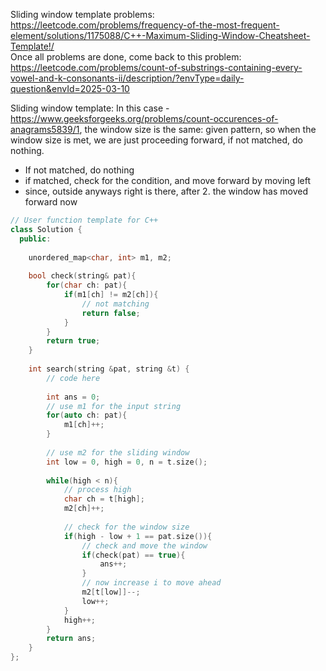 

Sliding window template problems: https://leetcode.com/problems/frequency-of-the-most-frequent-element/solutions/1175088/C++-Maximum-Sliding-Window-Cheatsheet-Template!/    
Once all problems are done, come back to this problem: https://leetcode.com/problems/count-of-substrings-containing-every-vowel-and-k-consonants-ii/description/?envType=daily-question&envId=2025-03-10

Sliding window template: 
In this case - https://www.geeksforgeeks.org/problems/count-occurences-of-anagrams5839/1, the window size is the same: given pattern, so when the window size is met, we are just proceeding forward, if not matched, do nothing. 
- If not matched, do nothing
- if matched, check for the condition, and move forward by moving left
- since, outside anyways right is there, after 2. the window has moved forward now

```c++
// User function template for C++
class Solution {
  public:
    
    unordered_map<char, int> m1, m2;
  
    bool check(string& pat){
        for(char ch: pat){
            if(m1[ch] != m2[ch]){
                // not matching
                return false;
            }
        }
        return true;
    }
  
    int search(string &pat, string &t) {
        // code here
        
        int ans = 0;
        // use m1 for the input string
        for(auto ch: pat){
            m1[ch]++;
        }
        
        // use m2 for the sliding window
        int low = 0, high = 0, n = t.size();
        
        while(high < n){
            // process high
            char ch = t[high];
            m2[ch]++;
            
            // check for the window size
            if(high - low + 1 == pat.size()){
                // check and move the window
                if(check(pat) == true){
                    ans++;
                }
                // now increase i to move ahead
                m2[t[low]]--;
                low++;
            }
            high++;
        }
        return ans;
    }
};
```
